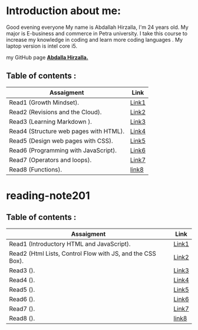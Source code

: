 # Introduction about me:
Good evening everyone
My name is Abdallah Hirzalla, I'm 24 years old.
My major is E-business and commerce in Petra university.
I take this course to increase my knowledge in coding and learn more coding languages .
My laptop version is intel core i5.

my GitHub page **[Abdalla Hirzalla.](https://github.com/Abdalla-Hirzalla)**

## Table of contents :

Assaigment|Link
----------|-----
Read1 (Growth Mindset).  |[Link1](102/read1.md)
Read2 (Revisions and the Cloud).     |[Link2](102/read2.md)
Read3 (Learning Markdown ).|[Link3](102/read3.md)
Read4 (Structure web pages with HTML).| [Link4](102/read4.md)
Read5 (Design web pages with CSS).|[Link5](102/read5.md)
Read6 (Programming with JavaScript).|[Link6](102/read6.md)
Read7 (Operators and loops).|[Link7](102/read7.md)
Read8 (Functions). | [link8](102/read8.md)


# reading-note201

## Table of contents :

Assaigment|Link
----------|-----
Read1 (Introductory HTML and JavaScript).|[Link1](201/read.md)
Read2 (Html Lists, Control Flow with JS, and the CSS Box).|[Link2](201/read2.md)
Read3 ().|[Link3]()
Read4 ().|[Link4]()
Read5 ().|[Link5]()
Read6 ().|[Link6]()
Read7 ().|[Link7]()
Read8 ().|[link8]()


